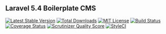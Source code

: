 ## Laravel 5.4 Boilerplate CMS

[![Latest Stable Version](https://img.shields.io/github/release/FaZeRs/Boilerplate.svg?style=flat-square)](https://packagist.org/packages/sref/boilerplate)
[![Total Downloads](https://img.shields.io/packagist/dt/sref/boilerplate.svg?style=flat-square)](https://packagist.org/packages/sref/boilerplate)
[![MIT License](https://img.shields.io/packagist/l/sref/boilerplate.svg?style=flat-square)](https://packagist.org/packages/sref/boilerplate)
[![Build Status](https://img.shields.io/travis/FaZeRs/Boilerplate/master.svg?style=flat-square)](https://travis-ci.org/FaZeRs/Boilerplate)
[![Coverage Status](https://img.shields.io/coveralls/FaZeRs/Boilerplate/master.svg?style=flat-square)](https://coveralls.io/github/FaZeRs/Boilerplate?branch=master)
[![Scrutinizer Quality Score](https://img.shields.io/scrutinizer/g/FaZeRs/boilerplate/master.svg?style=flat-square)](https://scrutinizer-ci.com/g/FaZeRs/boilerplate/)
[![StyleCI](https://styleci.io/repos/89625225/shield)](https://styleci.io/repos/89625225)

